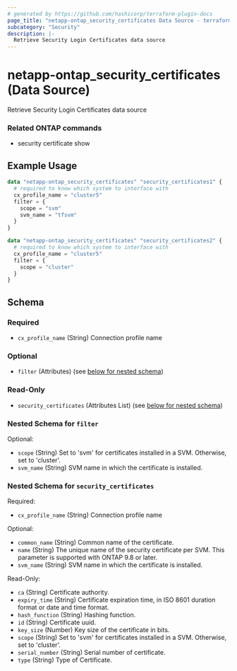 ```yaml
---
# generated by https://github.com/hashicorp/terraform-plugin-docs
page_title: "netapp-ontap_security_certificates Data Source - terraform-provider-netapp-ontap"
subcategory: "Security"
description: |-
  Retrieve Security Login Certificates data source
---
```


# netapp-ontap_security_certificates (Data Source)

Retrieve Security Login Certificates data source

### Related ONTAP commands
* security certificate show

## Example Usage

```terraform
data "netapp-ontap_security_certificates" "security_certificates1" {
  # required to know which system to interface with
  cx_profile_name = "cluster5"
  filter = {
    scope = "svm"
    svm_name = "tfsvm"
  }
}

data "netapp-ontap_security_certificates" "security_certificates2" {
  # required to know which system to interface with
  cx_profile_name = "cluster5"
  filter = {
    scope = "cluster"
  }
}
```

<!-- schema generated by tfplugindocs -->
## Schema

### Required

- `cx_profile_name` (String) Connection profile name

### Optional

- `filter` (Attributes) (see [below for nested schema](#nestedatt--filter))

### Read-Only

- `security_certificates` (Attributes List) (see [below for nested schema](#nestedatt--security_certificates))

<a id="nestedatt--filter"></a>
### Nested Schema for `filter`

Optional:

- `scope` (String) Set to 'svm' for certificates installed in a SVM. Otherwise, set to 'cluster'.
- `svm_name` (String) SVM name in which the certificate is installed.


<a id="nestedatt--security_certificates"></a>
### Nested Schema for `security_certificates`

Required:

- `cx_profile_name` (String) Connection profile name

Optional:

- `common_name` (String) Common name of the certificate.
- `name` (String) The unique name of the security certificate per SVM. This parameter is supported with ONTAP 9.8 or later.
- `svm_name` (String) SVM name in which the certificate is installed.

Read-Only:

- `ca` (String) Certificate authority.
- `expiry_time` (String) Certificate expiration time, in ISO 8601 duration format or date and time format.
- `hash_function` (String) Hashing function.
- `id` (String) Certificate uuid.
- `key_size` (Number) Key size of the certificate in bits.
- `scope` (String) Set to 'svm' for certificates installed in a SVM. Otherwise, set to 'cluster'.
- `serial_number` (String) Serial number of certificate.
- `type` (String) Type of Certificate.
